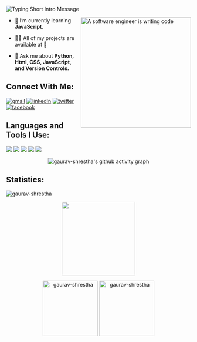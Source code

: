 <!-- GREETING -->
![Typing Short Intro Message](https://readme-typing-svg.herokuapp.com?font=Fira+Code&pause=600&color=5E54FF&width=435&lines=Hello%F0%9F%91%8B%2C+I'm+Gaurav+Pratap+Shrestha;Welcome+to+my+Github+Page;)



<!-- CODING GIF-->
<img align="right" src="https://media0.giphy.com/media/RbDKaczqWovIugyJmW/giphy.gif?cid=ecf05e470hyegrnfpiiaphysg73vndo2gn1mro6xrxb964gk&rid=giphy.gif&ct=g" alt="A software engineer is writing code" width="300" />



<!-- DETAILS -->
-   🌱 I’m currently learning **JavaScript.**

-   👨‍💻 All of my projects are available at <a style="text-decoration:none" href="https://github.com/gaurav-shrestha?tab=repositories" target="_blank">📁</a>

-   💬 Ask me about **Python, Html, CSS, JavaScript, and Version Controls.**



<!-- SOCIAL MEDIAS -->
## Connect With Me:
<div> 
    <a href="mailto:gvstha10@gmail.com" target="_blank"><img src="https://img.shields.io/badge/Gmail-D14836?style=for-the-badge&logo=gmail&logoColor=white" alt="gmail" target="_blank"></a>
    <a href="https://www.linkedin.com/in/gaurav-shrestha" target="_blank"><img src="https://img.shields.io/badge/-LinkedIn-%230077B5?style=for-the-badge&logo=linkedin&logoColor=white" alt="linkedIn" target="_blank"></a>
    <a href="https://twitter.com/GvShrestha" target="_blank"><img src="https://img.shields.io/badge/Twitter-1DA1F2?style=for-the-badge&logo=twitter&logoColor=white" alt="twitter" target="blank"></a>
    <a href="https://www.facebook.com/GauravPratapStha" target="_blank"><img src="https://img.shields.io/badge/Facebook-1877F2?style=for-the-badge&logo=facebook&logoColor=white" alt="facebook" target=_blank></a> 
</div>



<!-- LANGUAGES and TOOLS -->
## Languages and Tools I Use:
![](https://img.shields.io/badge/Python-3776AB?style=for-the-badge&logo=python&logoColor=white)
![](https://img.shields.io/badge/HTML5-E34F26?style=for-the-badge&logo=html5&logoColor=white)
![](https://img.shields.io/badge/CSS3-1572B6?style=for-the-badge&logo=css3&logoColor=white)
![](https://img.shields.io/badge/JavaScript-F7DF1E?style=for-the-badge&logo=javascript&logoColor=black)
![](https://img.shields.io/badge/Git-F05032?style=for-the-badge&logo=git&logoColor=white)



<!-- CONTRIBUTION CHART -->
<p align="center"><img src="https://activity-graph.herokuapp.com/graph?username=gaurav-shrestha&theme=react-dark" alt="gaurav-shrestha's github activity graph"/></p>



<!--  STATISTICS -->
## Statistics:
<p><img src="https://komarev.com/ghpvc/?username=gaurav-shrestha&label=Profile%20views&color=0e75b6&style=flat" alt="gaurav-shrestha"/></p>
<p align="center"><img src="https://github-readme-stats.vercel.app/api?username=gaurav-shrestha&theme=midnight-purple&count_private=true&show_icons=true" height=200> </p>
<p align="center"><img src="https://github-readme-stats.vercel.app/api/top-langs?username=gaurav-shrestha&theme=midnight-purple&show_icons=true&locale=en&layout=compact" alt="gaurav-shrestha" height=150/>
<img src="https://github-readme-streak-stats.herokuapp.com/?user=gaurav-shrestha&theme=midnight-purple&" alt="gaurav-shrestha" height=150 /> </p>
